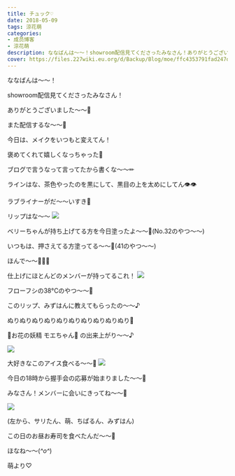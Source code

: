 ```yaml
---
title: チュック♡
date: 2018-05-09
tags: 涼花萌
categories: 
- 成员博客
- 涼花萌
description: ななばんは〜〜！showroom配信見てくださったみなさん！ありがとうございました〜〜🤗また配信するな〜〜🤗今日は、メイクを...
cover: https://files.227wiki.eu.org/d/Backup/Blog/moe/ffc4353791fad247d644753654570.jpg 
---
```








ななばんは〜〜！









showroom配信見てくださったみなさん！



ありがとうございました〜〜🤗







また配信するな〜〜🤗











今日は、メイクをいつもと変えてん！











褒めてくれて嬉しくなっちゃった🙈












ブログで言うなって言ってたから書くな〜〜✏︎










ラインはな、茶色やったのを黒にして、黒目の上を太めにしてん👁👁






ラブライナーがだ〜〜いすき💓











リップはな〜〜
![](https://files.227wiki.eu.org/d/Backup/Blog/moe/ffc4353791fad247d644753654570.jpg)







ベリーちゃんが持ち上げてる方を今日塗ったよ〜〜💋(No.32のやつ〜〜)







いつもは、押さえてる方塗ってる〜〜💋(41のやつ〜〜)















ほんで〜〜💋💋💋










仕上げにほとんどのメンバーが持ってるこれ！
![](https://files.227wiki.eu.org/d/Backup/Blog/moe/ffc4353791fad247d644753654570-01.jpg)






フローフシの38°Cのやつ〜〜💋










このリップ、みずはんに教えてもらったの〜〜♪












ぬりぬりぬりぬりぬりぬりぬりぬりぬりぬり💋


















  🌸お花の妖精 モエちゃん🌸
                                 の出来上がり〜〜♪




![](https://files.227wiki.eu.org/d/Backup/Blog/moe/ffc4353791fad247d644753654570-02.jpg)
























大好きなこのアイス食べる〜〜🍦
![](https://files.227wiki.eu.org/d/Backup/Blog/moe/ffc4353791fad247d644753654570-03.jpg)




















今日の18時から握手会の応募が始まりました〜〜🍦




みなさん！メンバーに会いにきってね〜〜🤗




![](https://files.227wiki.eu.org/d/Backup/Blog/moe/ffc4353791fad247d644753654570-04.jpg)


(左から、サリたん、萌、ちぱるん、みずはん)







この日のお昼お寿司を食べたんだ〜〜🍣














ほなね〜〜(*^o^*)





萌より♡


